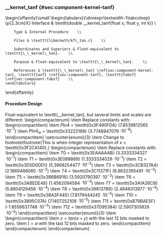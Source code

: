 ### \_\_kernel\_tanf {#sec:component-kernel-tanf}

\begin{sffamily}\small
	\begin{tabularx}{\dimexpr\textwidth-1\tabcolsep}{p{2.3cm}X}
		Interface       & \texttt{double \_\_kernel\_tanf(float x, float y, int k)} \\ 
		
		Type & Internal Procedure    \\ 
		
		Files & \texttt{libm/math/kf\_tan.c}    \\ 
		
		Subordinates and Superiors & Float-equivalent to \texttt{\_\_kernel\_tan}.    \\ 
		
		Purpose & Float-equivalent to \texttt{\_\_kernel\_tan}.    \\ 
		
		References & \texttt{\_\_kernel\_tan} \ref{sec:component-kernel-tan}, \texttt{tanf} \ref{sec:component-tanf}, \texttt{fabsf} \ref{sec:component-fabsf}    \\ 
	\end{tabularx}
\end{sffamily}

#### Procedure Design

Float-equivalent to \texttt{\_\_kernel\_tan}, but several limits and scales are different:
\begin{compactenum}
	\item Replace constants with:
	\begin{compactitem}
		\item $PIo4$ = \texttt{0x3F490FDA} (7.8539812565 $\cdot 10^{-1}$)
		\item $PIo4_{lo}$ = \texttt{0x33222168} (3.7748947079 $\cdot 10^{-8}$)
	\end{compactitem}
	\setcounter{enumi}{3}
	\item Change to footnote\footnote{This is when integer representation of x < \texttt{0x3F2CA140}.}
	\begin{compactenum}
		\item Replace constants with:
		\begin{compactitem}
			\item $T0$ = \texttt{0x3EAAAAAB} (3.3333334327 $\cdot 10^{-1}$)
			\item $T1$ = \texttt{0x3E088889} (1.3333334029 $\cdot 10^{-1}$)
			\item $T2$ = \texttt{0x3D5D0DD1} (5.3968254477 $\cdot 10^{-2}$)
			\item $T3$ = \texttt{0x3CB327A4} (2.1869488060 $\cdot 10^{-2}$)
			\item $T4$ = \texttt{0x3C11371F} (8.8632395491 $\cdot 10^{-3}$)
			\item $T5$ = \texttt{0x3B6B6916} (3.5920790397 $\cdot 10^{-3}$)
			\item $T6$ = \texttt{0x3ABEDE48} (1.4562094584 $\cdot 10^{-3}$)
			\item $T7$ = \texttt{0x3A1A26C8} (5.8804126456 $\cdot 10^{-4}$)
			\item $T8$ = \texttt{0x398137B9} (2.4646313977 $\cdot 10^{-4}$)
			\item $T9$ = \texttt{0x38A3F445} (7.8179444245 $\cdot 10^{-5}$)
			\item $T10$ = \texttt{0x3895C07A} (7.1407252108 $\cdot 10^{-5}$)
			\item $T11$ = \texttt{0xB79BAE5F} (-1.8558637748 $\cdot 10^{-5}$)
			\item $T12$ = \texttt{0x37D95384} (2.5907305826 $\cdot 10^{-5}$)
		\end{compactitem}
		\setcounter{enumii}{3}
		\item \begin{compactitem}
			\item $z = tan(x+y)$ with the last 12 bits masked to zero.
			\item $t = a$ with the last 12 bits masked to zero.
		\end{compactitem}
	\end{compactenum}
\end{compactenum}